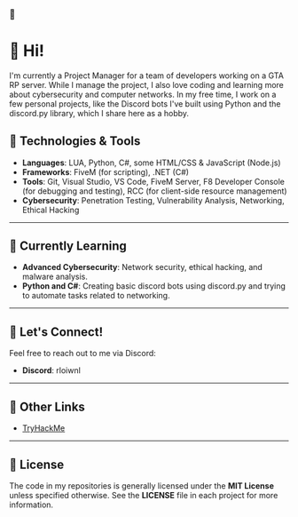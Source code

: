 ### 🤺

# 🤖 Hi!
I'm currently a Project Manager for a team of developers working on a GTA RP server. While I manage the project, I also love coding and learning more about cybersecurity and computer networks. In my free time, I work on a few personal projects, like the Discord bots I've built using Python and the discord.py library, which I share here as a hobby.

## 🔧 Technologies & Tools

- **Languages**: LUA, Python, C#, some HTML/CSS & JavaScript (Node.js)
- **Frameworks**: FiveM (for scripting), .NET (C#)
- **Tools**: Git, Visual Studio, VS Code, FiveM Server, F8 Developer Console (for debugging and testing), RCC (for client-side resource management)
- **Cybersecurity**: Penetration Testing, Vulnerability Analysis, Networking, Ethical Hacking

---

## 👾 Currently Learning

- **Advanced Cybersecurity**: Network security, ethical hacking, and malware analysis.
- **Python and C#**: Creating basic discord bots using discord.py and trying to automate tasks related to networking.

---

## 📣 Let's Connect!

Feel free to reach out to me via Discord:

- **Discord**: rloiwnl

---

## 🔗 Other Links

- [TryHackMe](https://tryhackme.com/p/lnwi.olr)

---

## 📜 License

The code in my repositories is generally licensed under the **MIT License** unless specified otherwise. See the **LICENSE** file in each project for more information.


